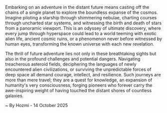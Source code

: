 
Embarking on an adventure in the distant future means casting off the chains of a single planet to explore the boundless expanse of the cosmos. Imagine piloting a starship through shimmering nebulae, charting courses through uncharted star systems, and witnessing the birth and death of stars from a panoramic viewport. This is an odyssey of ultimate discovery, where every jump through hyperspace could lead to a world teeming with exotic alien life, ancient cosmic ruins, or a phenomenon never before witnessed by human eyes, transforming the known universe with each new revelation.

The thrill of future adventure lies not only in these breathtaking sights but also in the profound challenges and potential dangers. Navigating treacherous asteroid fields, deciphering the languages of newly encountered alien civilizations, or surviving the unpredictable forces of deep space all demand courage, intellect, and resilience. Such journeys are more than mere travel; they are a quest for knowledge, an expansion of humanity's very consciousness, forging pioneers who forever carry the awe-inspiring weight of having touched the distant shores of countless galaxies.

~ By Hozmi - 14 October 2025
